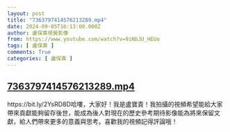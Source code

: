 ```yaml
---
layout: post
title: "7363797414576213289.mp4"
date: 2024-09-05T16:13:00.000Z
author: 盧保貴視覺影像
from: https://www.youtube.com/watch?v=9iNbJU_HEUo
tags: [ 盧保貴 ]
comments: True
categories: [ 盧保貴 ]
---
```

<!--1725552780000-->
[7363797414576213289.mp4](https://www.youtube.com/watch?v=9iNbJU_HEUo)
------

<div>
https://bit.ly/2YsRD8D哈嘍，大家好！我是盧寶貴！我拍攝的視頻希望能給大家帶來貢獻能夠留存後世，能成為後人對現在的歷史參考期待影像能為將來保留文獻，給人們帶來更多的意義與思考。喜歡我的視頻記得評論哦！
</div>
